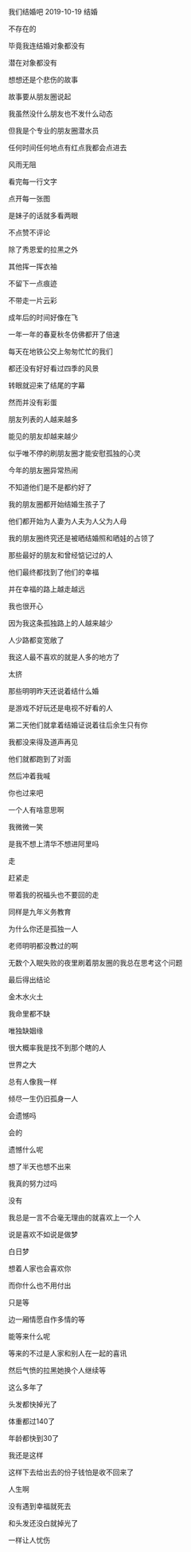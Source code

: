 我们结婚吧
2019-10-19
结婚

不存在的

毕竟我连结婚对象都没有

潜在对象都没有

想想还是个悲伤的故事



故事要从朋友圈说起

我虽然没什么朋友也不发什么动态

但我是个专业的朋友圈潜水员

任何时间任何地点有红点我都会点进去

风雨无阻

看完每一行文字

点开每一张图

是妹子的话就多看两眼

不点赞不评论

除了秀恩爱的拉黑之外

其他挥一挥衣袖

不留下一点痕迹

不带走一片云彩



成年后的时间好像在飞

一年一年的春夏秋冬仿佛都开了倍速

每天在地铁公交上匆匆忙忙的我们

都还没有好好看过四季的风景

转眼就迎来了结尾的字幕

然而并没有彩蛋

朋友列表的人越来越多

能见的朋友却越来越少

似乎唯不停的刷朋友圈才能安慰孤独的心灵



今年的朋友圈异常热闹

不知道他们是不是都约好了

我的朋友圈都开始结婚生孩子了

他们都开始为人妻为人夫为人父为人母

我的朋友圈终究还是被晒结婚照和晒娃的占领了

那些最好的朋友和曾经惦记过的人

他们最终都找到了他们的幸福

并在幸福的路上越走越远

我也很开心

因为我这条孤独路上的人越来越少

人少路都变宽敞了

我这人最不喜欢的就是人多的地方了

太挤



那些明明昨天还说着结什么婚

是游戏不好玩还是电视不好看的人

第二天他们就拿着结婚证说着往后余生只有你

我都没来得及道声再见

他们就都跑到了对面

然后冲着我喊

你也过来吧

一个人有啥意思啊

我微微一笑

是我不想上清华不想进阿里吗

走

赶紧走

带着我的祝福头也不要回的走



同样是九年义务教育

为什么你还是孤独一人

老师明明都没教过的啊

无数个入眠失败的夜里刷着朋友圈的我总在思考这个问题

最后得出结论

金木水火土

我命里都不缺

唯独缺姻缘

很大概率我是找不到那个瞎的人

世界之大

总有人像我一样

倾尽一生仍旧孤身一人

会遗憾吗

会的

遗憾什么呢

想了半天也想不出来



我真的努力过吗

没有

我总是一言不合毫无理由的就喜欢上一个人

说是喜欢不如说是做梦

白日梦

想着人家也会喜欢你

而你什么也不用付出

只是等

边一厢情愿自作多情的等

能等来什么呢

等来的不过是人家和别人在一起的喜讯

然后气愤的拉黑她换个人继续等

这么多年了

头发都快掉光了

体重都过140了

年龄都快到30了

我还是这样

这样下去给出去的份子钱怕是收不回来了



人生啊

没有遇到幸福就死去

和头发还没白就掉光了

一样让人忧伤